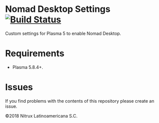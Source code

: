 # Nomad Desktop Settings [![Build Status](https://travis-ci.org/Nitrux/nomad-desktop-settings.svg?branch=master)](https://travis-ci.org/Nitrux/nomad-desktop-settings)

Custom settings for Plasma 5 to enable Nomad Desktop.

# Requirements
- Plasma 5.8.4+.

# Issues
If you find problems with the contents of this repository please create an issue.

©2018 Nitrux Latinoamericana S.C.
